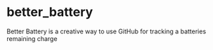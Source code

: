 # better_battery
Better Battery is a creative way to use GitHub for tracking a batteries remaining charge 
